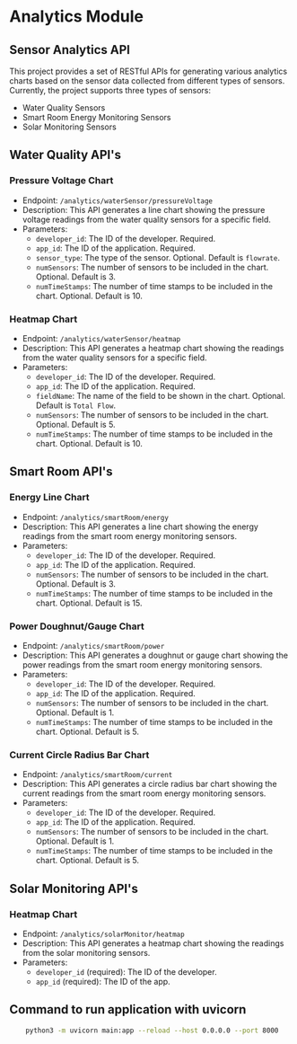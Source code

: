 # Analytics Module

## Sensor Analytics API

This project provides a set of RESTful APIs for generating various analytics charts based on the sensor data collected from different types of sensors. Currently, the project supports three types of sensors:

- Water Quality Sensors
- Smart Room Energy Monitoring Sensors
- Solar Monitoring Sensors

## Water Quality API's

### Pressure Voltage Chart

- Endpoint: `/analytics/waterSensor/pressureVoltage`
- Description: This API generates a line chart showing the pressure voltage readings from the water quality sensors for a specific field.
- Parameters:
  - `developer_id`: The ID of the developer. Required.
  - `app_id`: The ID of the application. Required.
  - `sensor_type`: The type of the sensor. Optional. Default is `flowrate`.
  - `numSensors`: The number of sensors to be included in the chart. Optional. Default is 3.
  - `numTimeStamps`: The number of time stamps to be included in the chart. Optional. Default is 10.

### Heatmap Chart

- Endpoint: `/analytics/waterSensor/heatmap`
- Description: This API generates a heatmap chart showing the readings from the water quality sensors for a specific field.
- Parameters:
  - `developer_id`: The ID of the developer. Required.
  - `app_id`: The ID of the application. Required.
  - `fieldName`: The name of the field to be shown in the chart. Optional. Default is `Total Flow`.
  - `numSensors`: The number of sensors to be included in the chart. Optional. Default is 5.
  - `numTimeStamps`: The number of time stamps to be included in the chart. Optional. Default is 10.

## Smart Room API's

### Energy Line Chart

- Endpoint: `/analytics/smartRoom/energy`
- Description: This API generates a line chart showing the energy readings from the smart room energy monitoring sensors.
- Parameters:
  - `developer_id`: The ID of the developer. Required.
  - `app_id`: The ID of the application. Required.
  - `numSensors`: The number of sensors to be included in the chart. Optional. Default is 3.
  - `numTimeStamps`: The number of time stamps to be included in the chart. Optional. Default is 15.

### Power Doughnut/Gauge Chart

- Endpoint: `/analytics/smartRoom/power`
- Description: This API generates a doughnut or gauge chart showing the power readings from the smart room energy monitoring sensors.
- Parameters:
  - `developer_id`: The ID of the developer. Required.
  - `app_id`: The ID of the application. Required.
  - `numSensors`: The number of sensors to be included in the chart. Optional. Default is 1.
  - `numTimeStamps`: The number of time stamps to be included in the chart. Optional. Default is 5.

### Current Circle Radius Bar Chart

- Endpoint: `/analytics/smartRoom/current`
- Description: This API generates a circle radius bar chart showing the current readings from the smart room energy monitoring sensors.
- Parameters:
  - `developer_id`: The ID of the developer. Required.
  - `app_id`: The ID of the application. Required.
  - `numSensors`: The number of sensors to be included in the chart. Optional. Default is 1.
  - `numTimeStamps`: The number of time stamps to be included in the chart. Optional. Default is 5.

## Solar Monitoring API's

### Heatmap Chart

- Endpoint: `/analytics/solarMonitor/heatmap`
- Description: This API generates a heatmap chart showing the readings from the solar monitoring sensors.
- Parameters:
  - `developer_id` (required): The ID of the developer.
  - `app_id` (required): The ID of the app.

## Command to run application with uvicorn

```bash
    python3 -m uvicorn main:app --reload --host 0.0.0.0 --port 8000
```